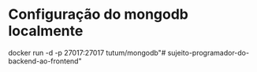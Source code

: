 # Configuração do mongodb localmente
docker run -d -p 27017:27017 tutum/mongodb"# sujeito-programador-do-backend-ao-frontend" 
